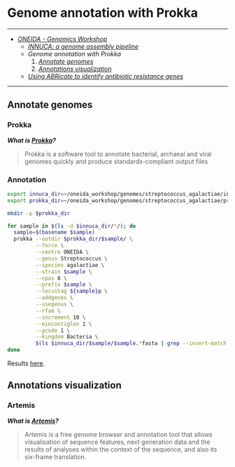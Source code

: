 # Genome annotation with Prokka

---

* [_ONEIDA - Genomics Workshop_](./ONEIDA_Workshop_Program.md)
    * [_INNUCA: a genome assembly pipeline_](./innuca.md)
    * _Genome annotation with Prokka_
        1. [_Annotate genomes_](./prokka.md#annotate-genomes)
        2. [_Annotations visualization_](./prokka.md#annotations-visualization)
    * [_Using ABRicate to identify antibiotic resistance genes_](./abricate.md)

---

## Annotate genomes

### Prokka

**_What is [Prokka](https://github.com/tseemann/prokka)?_**  

> Prokka is a software tool to annotate bacterial, archaeal and viral genomes quickly and produce standards-compliant output files

### Annotation

```bash
export innuca_dir=~/oneida_workshop/genomes/streptococcus_agalactiae/innuca
export prokka_dir=~/oneida_workshop/genomes/streptococcus_agalactiae/prokka

mkdir -p $prokka_dir

for sample in $(ls -d $innuca_dir/*/); do
  sample=$(basename $sample)
  prokka --outdir $prokka_dir/$sample/ \
         --force \
         --centre ONEIDA \
         --genus Streptococcus \
         --species agalactiae \
         --strain $sample \
         --cpus 8 \
         --prefix $sample \
         --locustag ${sample}p \
         --addgenes \
         --usegenus \
         --rfam \
         --increment 10 \
         --mincontiglen 1 \
         --gcode 1 \
         --kingdom Bacteria \
         $(ls $innuca_dir/$sample/$sample.*fasta | grep --invert-match 'excluded_contigs')
done
```
Results [here](https://transfer.sh/6v3lY/innuca.tar.gz).

## Annotations visualization

### Artemis

**_What is [Artemis](http://www.sanger.ac.uk/science/tools/artemis)?_**  

> Artemis is a free genome browser and annotation tool that allows visualisation of sequence features, next generation data and the results of analyses within the context of the sequence, and also its six-frame translation.

